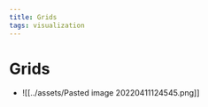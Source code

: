 ```yaml
---
title: Grids
tags: visualization
---
```


# Grids
- ![[../assets/Pasted image 20220411124545.png]]


















